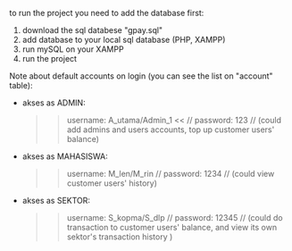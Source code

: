 to run the project you need to add the database first:
1. download the sql databese "gpay.sql"
2. add database to your local sql database (PHP, XAMPP)
3. run mySQL on your XAMPP
4. run the project

Note about default accounts on login (you can see the list on "account" table):
- akses as ADMIN:
  >> username: A_utama/Admin_1 <<
  // password: 123
  // (could add admins and users accounts, top up customer users' balance)
  
- akses as MAHASISWA:
  >> username: M_len/M_rin
  // password: 1234
  // (could view customer users' history)
  
- akses as SEKTOR:
  >> username: S_kopma/S_dlp
  // password: 12345
  // (could do transaction to customer users' balance, and view its own sektor's transaction history )

